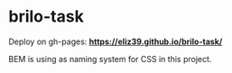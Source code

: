 # brilo-task
Deploy on gh-pages: **https://eliz39.github.io/brilo-task/**

BEM is using as naming system for CSS in this project.
